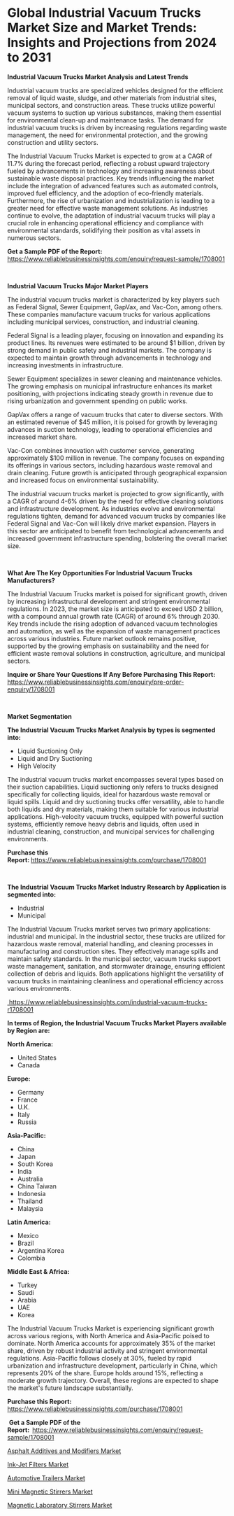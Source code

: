 <p><h1>Global Industrial Vacuum Trucks Market Size and Market Trends: Insights and Projections from 2024 to 2031</h1></p><p><strong>Industrial Vacuum Trucks Market Analysis and Latest Trends</strong></p>
<p><p>Industrial vacuum trucks are specialized vehicles designed for the efficient removal of liquid waste, sludge, and other materials from industrial sites, municipal sectors, and construction areas. These trucks utilize powerful vacuum systems to suction up various substances, making them essential for environmental clean-up and maintenance tasks. The demand for industrial vacuum trucks is driven by increasing regulations regarding waste management, the need for environmental protection, and the growing construction and utility sectors.</p><p>The Industrial Vacuum Trucks Market is expected to grow at a CAGR of 11.7% during the forecast period, reflecting a robust upward trajectory fueled by advancements in technology and increasing awareness about sustainable waste disposal practices. Key trends influencing the market include the integration of advanced features such as automated controls, improved fuel efficiency, and the adoption of eco-friendly materials. Furthermore, the rise of urbanization and industrialization is leading to a greater need for effective waste management solutions. As industries continue to evolve, the adaptation of industrial vacuum trucks will play a crucial role in enhancing operational efficiency and compliance with environmental standards, solidifying their position as vital assets in numerous sectors.</p></p>
<p><strong>Get a Sample PDF of the Report:&nbsp;</strong> <a href="https://www.reliablebusinessinsights.com/enquiry/request-sample/1708001?utm_campaign=1119&utm_medium=2&utm_source=Github&utm_content=ia&utm_term=01112024&utm_id=industrial-vacuum-trucks">https://www.reliablebusinessinsights.com/enquiry/request-sample/1708001</a></p>
<p>&nbsp;</p>
<p><strong>Industrial Vacuum Trucks Major Market Players</strong></p>
<p><p>The industrial vacuum trucks market is characterized by key players such as Federal Signal, Sewer Equipment, GapVax, and Vac-Con, among others. These companies manufacture vacuum trucks for various applications including municipal services, construction, and industrial cleaning.</p><p>Federal Signal is a leading player, focusing on innovation and expanding its product lines. Its revenues were estimated to be around $1 billion, driven by strong demand in public safety and industrial markets. The company is expected to maintain growth through advancements in technology and increasing investments in infrastructure.</p><p>Sewer Equipment specializes in sewer cleaning and maintenance vehicles. The growing emphasis on municipal infrastructure enhances its market positioning, with projections indicating steady growth in revenue due to rising urbanization and government spending on public works.</p><p>GapVax offers a range of vacuum trucks that cater to diverse sectors. With an estimated revenue of $45 million, it is poised for growth by leveraging advances in suction technology, leading to operational efficiencies and increased market share.</p><p>Vac-Con combines innovation with customer service, generating approximately $100 million in revenue. The company focuses on expanding its offerings in various sectors, including hazardous waste removal and drain cleaning. Future growth is anticipated through geographical expansion and increased focus on environmental sustainability.</p><p>The industrial vacuum trucks market is projected to grow significantly, with a CAGR of around 4-6% driven by the need for effective cleaning solutions and infrastructure development. As industries evolve and environmental regulations tighten, demand for advanced vacuum trucks by companies like Federal Signal and Vac-Con will likely drive market expansion. Players in this sector are anticipated to benefit from technological advancements and increased government infrastructure spending, bolstering the overall market size.</p></p>
<p>&nbsp;</p>
<p><strong>What Are The Key Opportunities For Industrial Vacuum Trucks Manufacturers?</strong></p>
<p><p>The Industrial Vacuum Trucks market is poised for significant growth, driven by increasing infrastructural development and stringent environmental regulations. In 2023, the market size is anticipated to exceed USD 2 billion, with a compound annual growth rate (CAGR) of around 6% through 2030. Key trends include the rising adoption of advanced vacuum technologies and automation, as well as the expansion of waste management practices across various industries. Future market outlook remains positive, supported by the growing emphasis on sustainability and the need for efficient waste removal solutions in construction, agriculture, and municipal sectors.</p></p>
<p><strong>Inquire or Share Your Questions If Any Before Purchasing This Report:</strong> <a href="https://www.reliablebusinessinsights.com/enquiry/pre-order-enquiry/1708001?utm_campaign=1119&utm_medium=2&utm_source=Github&utm_content=ia&utm_term=01112024&utm_id=industrial-vacuum-trucks">https://www.reliablebusinessinsights.com/enquiry/pre-order-enquiry/1708001</a></p>
<p>&nbsp;</p>
<p><strong>Market Segmentation</strong></p>
<p><strong>The Industrial Vacuum Trucks Market Analysis by types is segmented into:</strong></p>
<p><ul><li>Liquid Suctioning Only</li><li>Liquid and Dry Suctioning</li><li>High Velocity</li></ul></p>
<p><p>The industrial vacuum trucks market encompasses several types based on their suction capabilities. Liquid suctioning only refers to trucks designed specifically for collecting liquids, ideal for hazardous waste removal or liquid spills. Liquid and dry suctioning trucks offer versatility, able to handle both liquids and dry materials, making them suitable for various industrial applications. High-velocity vacuum trucks, equipped with powerful suction systems, efficiently remove heavy debris and liquids, often used in industrial cleaning, construction, and municipal services for challenging environments.</p></p>
<p><strong>Purchase this Report:&nbsp;</strong><a href="https://www.reliablebusinessinsights.com/purchase/1708001?utm_campaign=1119&utm_medium=2&utm_source=Github&utm_content=ia&utm_term=01112024&utm_id=industrial-vacuum-trucks">https://www.reliablebusinessinsights.com/purchase/1708001</a></p>
<p>&nbsp;</p>
<p><strong>The Industrial Vacuum Trucks Market Industry Research by Application is segmented into:</strong></p>
<p><ul><li>Industrial</li><li>Municipal</li></ul></p>
<p><p>The Industrial Vacuum Trucks market serves two primary applications: industrial and municipal. In the industrial sector, these trucks are utilized for hazardous waste removal, material handling, and cleaning processes in manufacturing and construction sites. They effectively manage spills and maintain safety standards. In the municipal sector, vacuum trucks support waste management, sanitation, and stormwater drainage, ensuring efficient collection of debris and liquids. Both applications highlight the versatility of vacuum trucks in maintaining cleanliness and operational efficiency across various environments.</p></p>
<p><a href="https://www.reliablebusinessinsights.com/industrial-vacuum-trucks-r1708001?utm_campaign=1119&utm_medium=2&utm_source=Github&utm_content=ia&utm_term=01112024&utm_id=industrial-vacuum-trucks">&nbsp;https://www.reliablebusinessinsights.com/industrial-vacuum-trucks-r1708001</a></p>
<p><strong>In terms of Region, the Industrial Vacuum Trucks Market Players available by Region are:</strong></p>
<p>
    <p> <strong> North America: </strong>
        <ul>
            <li>United States</li>
            <li>Canada</li>
        </ul>
        </p> 
    <p> <strong> Europe: </strong>
        <ul>
            <li>Germany</li>
            <li>France</li>
            <li>U.K.</li>
            <li>Italy</li>
            <li>Russia</li>
        </ul>
        </p> 
    <p> <strong> Asia-Pacific: </strong>
        <ul>
            <li>China</li>
            <li>Japan</li>
            <li>South Korea</li>
            <li>India</li>
            <li>Australia</li>
            <li>China Taiwan</li>
            <li>Indonesia</li>
            <li>Thailand</li>
            <li>Malaysia</li>
        </ul>
        </p> 
    <p> <strong> Latin America: </strong>
        <ul>
            <li>Mexico</li>
            <li>Brazil</li>
            <li>Argentina Korea</li>
            <li>Colombia</li>
        </ul>
        </p> 
    <p> <strong> Middle East & Africa: </strong>
        <ul>
            <li>Turkey</li>
            <li>Saudi</li>
            <li>Arabia</li>
            <li>UAE</li>
            <li>Korea</li>
        </ul>
    </p>
    </p>
<p><p>The Industrial Vacuum Trucks Market is experiencing significant growth across various regions, with North America and Asia-Pacific poised to dominate. North America accounts for approximately 35% of the market share, driven by robust industrial activity and stringent environmental regulations. Asia-Pacific follows closely at 30%, fueled by rapid urbanization and infrastructure development, particularly in China, which represents 20% of the share. Europe holds around 15%, reflecting a moderate growth trajectory. Overall, these regions are expected to shape the market's future landscape substantially.</p></p>
<p><strong>Purchase this Report: </strong><a href="https://www.reliablebusinessinsights.com/purchase/1708001?utm_campaign=1119&utm_medium=2&utm_source=Github&utm_content=ia&utm_term=01112024&utm_id=industrial-vacuum-trucks">https://www.reliablebusinessinsights.com/purchase/1708001</a></p>
<p>&nbsp;<strong>Get a Sample PDF of the Report:&nbsp;&nbsp;</strong><a href="https://www.reliablebusinessinsights.com/enquiry/request-sample/1708001?utm_campaign=1119&utm_medium=2&utm_source=Github&utm_content=ia&utm_term=01112024&utm_id=industrial-vacuum-trucks">https://www.reliablebusinessinsights.com/enquiry/request-sample/1708001</a></p>
<p><strong></strong></p>
<p><p><a href="https://www.linkedin.com/pulse/regional-adaptations-global-asphalt-additives-modifiers-dowde?utm_campaign=1119&utm_medium=2&utm_source=Github&utm_content=ia&utm_term=01112024&utm_id=industrial-vacuum-trucks">Asphalt Additives and Modifiers Market</a></p><p><a href="https://www.linkedin.com/pulse/ink-jet-filters-ecosystem-mapping-innovation-value-chains-2024-2031-3zx9c?utm_campaign=1119&utm_medium=2&utm_source=Github&utm_content=ia&utm_term=01112024&utm_id=industrial-vacuum-trucks">Ink-Jet Filters Market</a></p><p><a href="https://github.com/catusaesianou/Market-Research-Report-List-1/blob/main/automotive-trailers-market.md?utm_campaign=1119&utm_medium=2&utm_source=Github&utm_content=ia&utm_term=01112024&utm_id=industrial-vacuum-trucks">Automotive Trailers Market</a></p><p><a href="https://issuu.com/reportprime-2/docs/mini-magnetic-stirrers-market-size-_2c0af902c51a66?utm_campaign=1119&utm_medium=2&utm_source=Github&utm_content=ia&utm_term=01112024&utm_id=industrial-vacuum-trucks">Mini Magnetic Stirrers Market</a></p><p><a href="https://issuu.com/reportprime-2/docs/magnetic-laboratory-stirrers-market_baec0c876be753?utm_campaign=1119&utm_medium=2&utm_source=Github&utm_content=ia&utm_term=01112024&utm_id=industrial-vacuum-trucks">Magnetic Laboratory Stirrers Market</a></p></p>